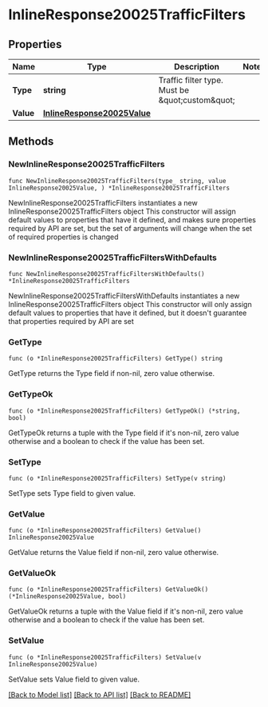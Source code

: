 # InlineResponse20025TrafficFilters

## Properties

Name | Type | Description | Notes
------------ | ------------- | ------------- | -------------
**Type** | **string** | Traffic filter type. Must be \&quot;custom\&quot; | 
**Value** | [**InlineResponse20025Value**](InlineResponse20025Value.md) |  | 

## Methods

### NewInlineResponse20025TrafficFilters

`func NewInlineResponse20025TrafficFilters(type_ string, value InlineResponse20025Value, ) *InlineResponse20025TrafficFilters`

NewInlineResponse20025TrafficFilters instantiates a new InlineResponse20025TrafficFilters object
This constructor will assign default values to properties that have it defined,
and makes sure properties required by API are set, but the set of arguments
will change when the set of required properties is changed

### NewInlineResponse20025TrafficFiltersWithDefaults

`func NewInlineResponse20025TrafficFiltersWithDefaults() *InlineResponse20025TrafficFilters`

NewInlineResponse20025TrafficFiltersWithDefaults instantiates a new InlineResponse20025TrafficFilters object
This constructor will only assign default values to properties that have it defined,
but it doesn't guarantee that properties required by API are set

### GetType

`func (o *InlineResponse20025TrafficFilters) GetType() string`

GetType returns the Type field if non-nil, zero value otherwise.

### GetTypeOk

`func (o *InlineResponse20025TrafficFilters) GetTypeOk() (*string, bool)`

GetTypeOk returns a tuple with the Type field if it's non-nil, zero value otherwise
and a boolean to check if the value has been set.

### SetType

`func (o *InlineResponse20025TrafficFilters) SetType(v string)`

SetType sets Type field to given value.


### GetValue

`func (o *InlineResponse20025TrafficFilters) GetValue() InlineResponse20025Value`

GetValue returns the Value field if non-nil, zero value otherwise.

### GetValueOk

`func (o *InlineResponse20025TrafficFilters) GetValueOk() (*InlineResponse20025Value, bool)`

GetValueOk returns a tuple with the Value field if it's non-nil, zero value otherwise
and a boolean to check if the value has been set.

### SetValue

`func (o *InlineResponse20025TrafficFilters) SetValue(v InlineResponse20025Value)`

SetValue sets Value field to given value.



[[Back to Model list]](../README.md#documentation-for-models) [[Back to API list]](../README.md#documentation-for-api-endpoints) [[Back to README]](../README.md)


